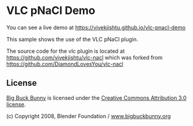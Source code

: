 # VLC pNaCl Demo

You can see a live demo at https://vivekjishtu.github.io/vlc-pnacl-demo

This sample shows the use of the VLC pNaCl plugin. 

The source code for the vlc plugin is located at https://github.com/vivekjishtu/vlc-nacl which was forked from https://github.com/DiamondLovesYou/vlc-nacl

License
-------

[Big Buck Bunny](https://peach.blender.org/) is licensed under the
[Creative Commons Attribution 3.0 license](http://creativecommons.org/licenses/by/3.0/).

(c) Copyright 2008, Blender Foundation / www.bigbuckbunny.org

